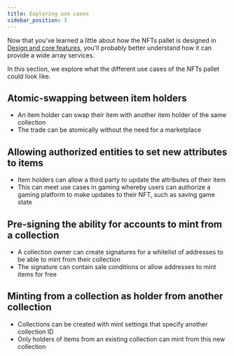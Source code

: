 ```yaml
---
title: Exploring use cases
sidebar_position: 3
---
```


Now that you've learned a little about how the NFTs pallet is designed in [Design and core features](../about-nfts-pallet/1-design-and-core-features.md), you'll probably better understand how it can provide a wide array services.

In this section, we explore what the different use cases of the NFTs pallet could look like.

## Atomic-swapping between item holders

* An item holder can swap their item with another item holder of the same collection
* The trade can be atomically without the need for a marketplace

## Allowing authorized entities to set new attributes to items

* Item holders can allow a third party to update the attributes of their item
* This can meet use cases in gaming whereby users can authorize a gaming platform to make updates to their NFT, such as saving game state

## Pre-signing the ability for accounts to mint from a collection

* A collection owner can create signatures for a whitelist of addresses to be able to mint from their collection
* The signature can contain sale conditions or allow addresses to mint items for free

## Minting from a collection as holder from another collection

* Collections can be created with mint settings that specify another collection ID
* Only holders of items from an existing collection can mint from this new collection